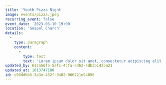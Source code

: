 ```yaml
---
title: 'Youth Pizza Night'
image: events/pizza.jpeg
recurring_event: false
event_date: '2023-03-10 19:00'
location: 'Gospel Church'
details:
  -
    type: paragraph
    content:
      -
        type: text
        text: 'Lorem ipsum dolor sit amet, consectetur adipiscing elit. In ac gravida sem, quis imperdiet sapien. Cras eu tortor condimentum, cursus dui sit amet, rutrum nulla.'
updated_by: 612a56fb-5afc-4cfa-ad62-4db3b143ba21
updated_at: 1613747180
id: c98ddbb5-3a3e-452f-9482-966721e94056
---
```

